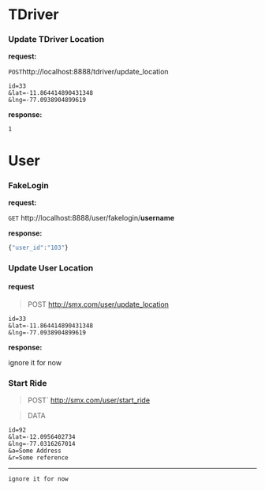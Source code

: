 TDriver
============

### Update TDriver Location
**request:**

`POST`http://localhost:8888/tdriver/update_location

``` 
id=33
&lat=-11.864414890431348
&lng=-77.0938904899619
```
**response:**
```
1
```


User 
====

### FakeLogin
**request:**

`GET` http://localhost:8888/user/fakelogin/__username__

**response:**
```js
{"user_id":"103"}
```

### Update User Location
#### request
> POST http://smx.com/user/update_location

```
id=33
&lat=-11.864414890431348
&lng=-77.0938904899619
```

**response:**

ignore it for now


### Start Ride

> POST` http://smx.com/user/start_ride

>DATA
```
id=92
&lat=-12.0956402734
&lng=-77.0316267014
&a=Some Address
&r=Some reference
```
---

>
~~~
ignore it for now
~~~
